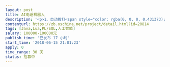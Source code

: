 ```yaml
---                
layout: post       
title: AI电话机器人           
description: '<p>1、自动拨打<span style="color: rgba(0, 0, 0, 0.431373); background-color: rgb(247, 247, 247);">客户资料一键批量导入，随心设定自动拨打参数</span></p><p><span style="color: rgba(0, 0, 0, 0.431373); background-color: rgb(247, 247, 247);">2、实现真人语音交互；支持打断</span></p><p><span style="color: rgba(0, 0, 0, 0.431373); background-color: rgb(247, 247, 247);">3、通话录音、识别文本自动存取，客户业务关注点自动标出</span></p><p><span style="color: rgba(0, 0, 0, 0.431373); background-color: rgb(247, 247, 247);">4、系统并发通话路数在2000以上</span></p><p><br></p><p class="ql-align-center"><br></p><p><br></p>'     
contenturl: https://zb.oschina.net/project/detail.html?id=20814      
tags: [Java,Lua,PL/SQL,人工智能]            
salary: 100000-100000元          
publish_time: '已发布 17 小时'         
start_time: '2018-06-15 21:01:23'           
apply: 0                   
time_range: 30 天              
status: 招募中                  
---                 
```

